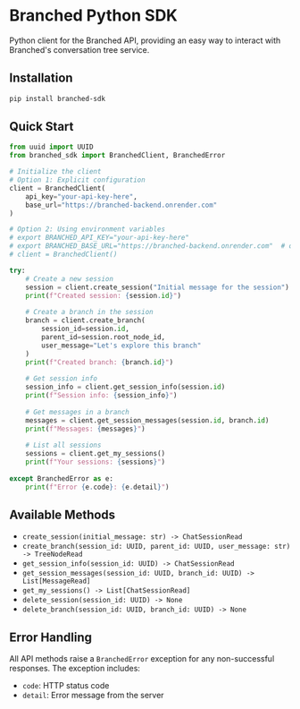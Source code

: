 # Branched Python SDK

Python client for the Branched API, providing an easy way to interact with Branched's conversation tree service.

## Installation

```bash
pip install branched-sdk
```

## Quick Start

```python
from uuid import UUID
from branched_sdk import BranchedClient, BranchedError

# Initialize the client
# Option 1: Explicit configuration
client = BranchedClient(
    api_key="your-api-key-here",
    base_url="https://branched-backend.onrender.com"
)

# Option 2: Using environment variables
# export BRANCHED_API_KEY="your-api-key-here"
# export BRANCHED_BASE_URL="https://branched-backend.onrender.com"  # optional
# client = BranchedClient()

try:
    # Create a new session
    session = client.create_session("Initial message for the session")
    print(f"Created session: {session.id}")
    
    # Create a branch in the session
    branch = client.create_branch(
        session_id=session.id,
        parent_id=session.root_node_id,
        user_message="Let's explore this branch"
    )
    print(f"Created branch: {branch.id}")
    
    # Get session info
    session_info = client.get_session_info(session.id)
    print(f"Session info: {session_info}")
    
    # Get messages in a branch
    messages = client.get_session_messages(session.id, branch.id)
    print(f"Messages: {messages}")
    
    # List all sessions
    sessions = client.get_my_sessions()
    print(f"Your sessions: {sessions}")
    
except BranchedError as e:
    print(f"Error {e.code}: {e.detail}")
```

## Available Methods

- `create_session(initial_message: str) -> ChatSessionRead`
- `create_branch(session_id: UUID, parent_id: UUID, user_message: str) -> TreeNodeRead`
- `get_session_info(session_id: UUID) -> ChatSessionRead`
- `get_session_messages(session_id: UUID, branch_id: UUID) -> List[MessageRead]`
- `get_my_sessions() -> List[ChatSessionRead]`
- `delete_session(session_id: UUID) -> None`
- `delete_branch(session_id: UUID, branch_id: UUID) -> None`

## Error Handling

All API methods raise a `BranchedError` exception for any non-successful responses. The exception includes:
- `code`: HTTP status code
- `detail`: Error message from the server
